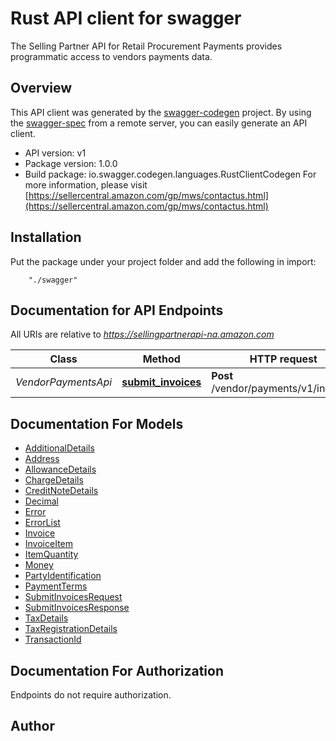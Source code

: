 # Rust API client for swagger

The Selling Partner API for Retail Procurement Payments provides programmatic access to vendors payments data.

## Overview
This API client was generated by the [swagger-codegen](https://github.com/swagger-api/swagger-codegen) project.  By using the [swagger-spec](https://github.com/swagger-api/swagger-spec) from a remote server, you can easily generate an API client.

- API version: v1
- Package version: 1.0.0
- Build package: io.swagger.codegen.languages.RustClientCodegen
For more information, please visit [https://sellercentral.amazon.com/gp/mws/contactus.html](https://sellercentral.amazon.com/gp/mws/contactus.html)

## Installation
Put the package under your project folder and add the following in import:
```
    "./swagger"
```

## Documentation for API Endpoints

All URIs are relative to *https://sellingpartnerapi-na.amazon.com*

Class | Method | HTTP request | Description
------------ | ------------- | ------------- | -------------
*VendorPaymentsApi* | [**submit_invoices**](docs/VendorPaymentsApi.md#submit_invoices) | **Post** /vendor/payments/v1/invoices | 


## Documentation For Models

 - [AdditionalDetails](docs/AdditionalDetails.md)
 - [Address](docs/Address.md)
 - [AllowanceDetails](docs/AllowanceDetails.md)
 - [ChargeDetails](docs/ChargeDetails.md)
 - [CreditNoteDetails](docs/CreditNoteDetails.md)
 - [Decimal](docs/Decimal.md)
 - [Error](docs/Error.md)
 - [ErrorList](docs/ErrorList.md)
 - [Invoice](docs/Invoice.md)
 - [InvoiceItem](docs/InvoiceItem.md)
 - [ItemQuantity](docs/ItemQuantity.md)
 - [Money](docs/Money.md)
 - [PartyIdentification](docs/PartyIdentification.md)
 - [PaymentTerms](docs/PaymentTerms.md)
 - [SubmitInvoicesRequest](docs/SubmitInvoicesRequest.md)
 - [SubmitInvoicesResponse](docs/SubmitInvoicesResponse.md)
 - [TaxDetails](docs/TaxDetails.md)
 - [TaxRegistrationDetails](docs/TaxRegistrationDetails.md)
 - [TransactionId](docs/TransactionId.md)


## Documentation For Authorization
 Endpoints do not require authorization.


## Author



